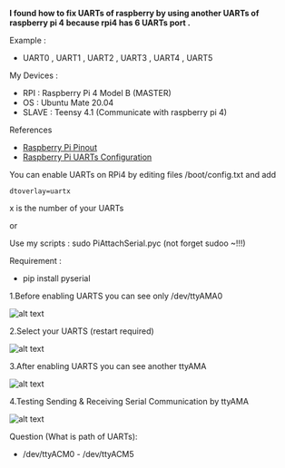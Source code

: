 **I found how to fix UARTs of raspberry by using another UARTs of raspberry pi 4 because rpi4 has 6 UARTs port .**

Example :

 - UART0 , UART1 , UART2 , UART3 , UART4 , UART5

My Devices : 

 - RPI : Raspberry Pi 4 Model B (MASTER)
 - OS : Ubuntu Mate 20.04
 - SLAVE : Teensy 4.1 (Communicate with raspberry pi 4)

References 

 - [Raspberry Pi Pinout][1]
 - [Raspberry Pi UARTs Configuration][2]

You can enable UARTs on RPi4 by editing files /boot/config.txt and add 

    dtoverlay=uartx

x is the number of your UARTs

or

Use my scripts :  sudo PiAttachSerial.pyc  (not forget sudoo ~!!!)

Requirement :
 - pip install pyserial

1.Before enabling UARTS you can see only /dev/ttyAMA0 

 ![alt text](https://i.imgur.com/Eb6KKW6.png)

2.Select your UARTS (restart required)

 ![alt text](https://i.imgur.com/pDndKV4.png)
 
3.After enabling UARTS you can see another ttyAMA

 ![alt text](https://i.imgur.com/boxuh9u.png)
 
4.Testing Sending & Receiving Serial Communication by ttyAMA

 ![alt text](https://i.imgur.com/mRJm2lg.png)

 







Question (What is path of UARTs): 
 
 - /dev/ttyACM0 - /dev/ttyACM5

  [1]: https://pinout.xyz/pinout/uart
  [2]: https://raspberrypi.stackexchange.com/questions/104464/where-are-%20the-uarts-on-the-raspberry-pi-4

